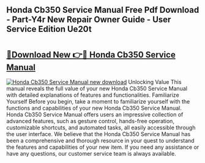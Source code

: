## Honda Cb350 Service Manual Free Pdf Download - Part-Y4r New Repair Owner Guide - User Service Edition Ue20t

# <h2><a href="http://bc11679.oget.top/?id=Honda+Cb350+Service+Manual">🔗Download New 👉🔴 Honda Cb350 Service Manual</a></h2>

[![Honda Cb350 Service Manual new download](https://i.imgur.com/5g1atiW.png)](http://bc11679.oget.top/?id=Honda+Cb350+Service+Manual)
Unlocking Value This manual reveals the full value of your new Honda Cb350 Service Manual with detailed explanations of features and functionalities. Familiarize Yourself Before you begin, take a moment to familiarize yourself with the functions and capabilities of your new Honda Cb350 Service Manual. Honda Cb350 Service Manual offers users an impressive collection of advanced features, such as gesture control, hands-free operation, customizable shortcuts, and automated tasks, all easily accessible through the user interface. We believe that the Honda Cb350 Service Manual has been a comprehensive and thorough resource in your quest to understand the features and capabilities of your new item. If you need any assistance or have any questions, our customer service team is always available.
